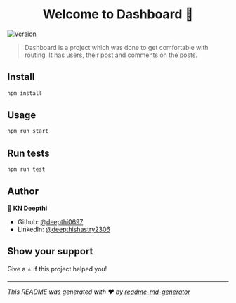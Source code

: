 <h1 align="center">Welcome to Dashboard 👋</h1>
<p>
  <a href="https://www.npmjs.com/package/Dashboard" target="_blank">
    <img alt="Version" src="https://img.shields.io/npm/v/Dashboard.svg">
  </a>
</p>

> Dashboard is a project which was done to get comfortable with routing. It has users, their post and comments on the posts.

## Install

```sh
npm install
```

## Usage

```sh
npm run start
```

## Run tests

```sh
npm run test
```

## Author

👤 **KN Deepthi**

* Github: [@deepthi0697](https://github.com/deepthi0697)
* LinkedIn: [@deepthishastry2306](https://linkedin.com/in/deepthishastry2306)

## Show your support

Give a ⭐️ if this project helped you!

***
_This README was generated with ❤️ by [readme-md-generator](https://github.com/kefranabg/readme-md-generator)_
